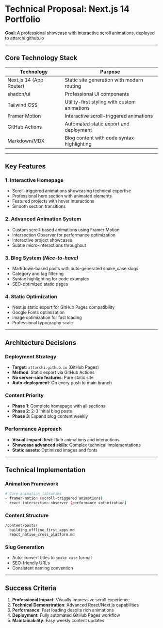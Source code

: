 # **Technical Proposal: Next.js 14 Portfolio**
**Goal**: A professional showcase with interactive scroll animations, deployed to attarchi.github.io

---

## **Core Technology Stack**

| Technology | Purpose |
|------------|---------|
| Next.js 14 (App Router) | Static site generation with modern routing |
| shadcn/ui | Professional UI components |
| Tailwind CSS | Utility-first styling with custom animations |
| Framer Motion | Interactive scroll-triggered animations |
| GitHub Actions | Automated static export and deployment |
| Markdown/MDX | Blog content with code syntax highlighting |

---

## **Key Features**

### **1. Interactive Homepage**
- Scroll-triggered animations showcasing technical expertise
- Professional hero section with animated elements
- Featured projects with hover interactions
- Smooth section transitions

### **2. Advanced Animation System**
- Custom scroll-based animations using Framer Motion
- Intersection Observer for performance optimization
- Interactive project showcases
- Subtle micro-interactions throughout

### **3. Blog System** *(Nice-to-have)*
- Markdown-based posts with auto-generated snake_case slugs
- Category and tag filtering
- Syntax highlighting for code examples
- SEO-optimized static pages

### **4. Static Optimization**
- Next.js static export for GitHub Pages compatibility
- Google Fonts optimization
- Image optimization for fast loading
- Professional typography scale

---

## **Architecture Decisions**

### **Deployment Strategy**
- **Target**: `attarchi.github.io` (GitHub Pages)
- **Method**: Static export via GitHub Actions
- **No server-side features**: Pure static site
- **Auto-deployment**: On every push to main branch

### **Content Priority**
- **Phase 1**: Complete homepage with all sections
- **Phase 2**: 2-3 initial blog posts
- **Phase 3**: Expand blog content weekly

### **Performance Approach**
- **Visual-impact-first**: Rich animations and interactions
- **Showcase advanced skills**: Complex technical implementations
- **Static assets**: Optimized images and fonts

---

## **Technical Implementation**

### **Animation Framework**
```bash
# Core animation libraries
- framer-motion (scroll-triggered animations)
- react-intersection-observer (performance optimization)
```

### **Content Structure**
```bash
/content/posts/
  building_offline_first_apps.md
  react_native_cross_platform.md
```

### **Slug Generation**
- Auto-convert titles to `snake_case` format
- SEO-friendly URLs
- Consistent naming convention

---

## **Success Criteria**

1. **Professional Impact**: Visually impressive scroll experience
2. **Technical Demonstration**: Advanced React/Next.js capabilities
3. **Performance**: Fast loading despite rich animations
4. **Deployment**: Fully automated GitHub Pages workflow
5. **Maintainability**: Easy weekly content updates